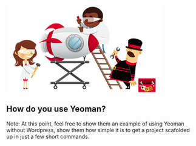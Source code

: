 ![Yeoman Work](../assets/images/yeoman-work.png)
## How do you use Yeoman?

Note:
At this point, feel free to show them an example of using Yeoman without
Wordpress, show them how simple it is to get a project scafolded up in just a
few short commands.
